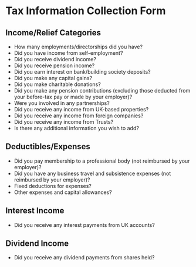 # Tax Information Collection Form

## Income/Relief Categories

- How many employments/directorships did you have?
- Did you have income from self-employment?
- Did you receive dividend income?
- Did you receive pension income?
- Did you earn interest on bank/building society deposits?
- Did you make any capital gains?
- Did you make charitable donations?
- Did you make any pension contributions (excluding those deducted from your before-tax pay or made by your employer)?
- Were you involved in any partnerships?
- Did you receive any income from UK-based properties?
- Did you receive any income from foreign companies?
- Did you receive any income from Trusts?
- Is there any additional information you wish to add?

## Deductibles/Expenses

- Did you pay membership to a professional body (not reimbursed by your employer)?
- Did you have any business travel and subsistence expenses (not reimbursed by your employer)?
- Fixed deductions for expenses?
- Other expenses and capital allowances?

## Interest Income

- Did you receive any interest payments from UK accounts?

## Dividend Income

- Did you receive any dividend payments from shares held?

